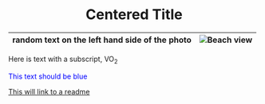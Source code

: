<h1 align="center"> Centered Title</h1>
  
   
|random text on the left hand side of the photo   |![Beach view](https://th.bing.com/th/id/R.f96b21fd71b2e219b176ad7077b01588?rik=qqWYA5L6jcT60w&riu=http%3a%2f%2ftravel.home.sndimg.com%2fcontent%2fdam%2fimages%2ftravel%2ffullset%2f2014%2f12%2f4%2ftop-vacation-spots-cancun.jpg.rend.hgtvcom.966.725.jpeg&ehk=1LjPXrpmVbUrXCJhHVy8Kct%2bQd6LM6WRrRq0%2f3E1U1E%3d&risl=&pid=ImgRaw&r=0)|
|---------------|:---------------------------------------------------------------------------------------------------------------------------------------------------------------------------------------------------------------------------------------------------------------------------------------------------------------------------------------|
    
    

  
  Here is text with a subscript, VO<sub>2</sub>
 <p <span style="color:blue">
  This text should be blue </span> </p>
  
[This will link to a readme](https://github.com/Alina-Saari/KNES381/blob/main/readme.md)



